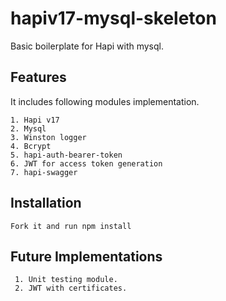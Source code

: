 # hapiv17-mysql-skeleton
Basic boilerplate for Hapi with mysql.

## Features
It includes following modules implementation.
```
1. Hapi v17
2. Mysql
3. Winston logger
4. Bcrypt
5. hapi-auth-bearer-token
6. JWT for access token generation
7. hapi-swagger
```

## Installation
```
Fork it and run npm install
```

## Future Implementations
```
 1. Unit testing module.
 2. JWT with certificates.
```
